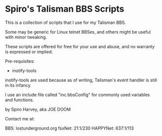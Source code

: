 # Spiro's Talisman BBS Scripts


This is a collection of scripts that I use for my Talisman BBS.

Some may be generic for Linux telnet BBSes, and others might be useful with
minor tweaking. 

These scripts are offered for free for your use and abuse, and 
no warranty is expressed or implied.

Pre-requisites:
 - inotify-tools

inotify-tools are used because as of writing, Talisman's event handler is
still in its infancy

I use an include file called "inc.bbsConfig" for commonly used variables and
functions. 


by Spiro Harvey, aka JOE DOOM

Contact me at:

  BBS:        lostunderground.org
  fsxNet:     21:1/230
  HAPPYNet:   637:1/113

